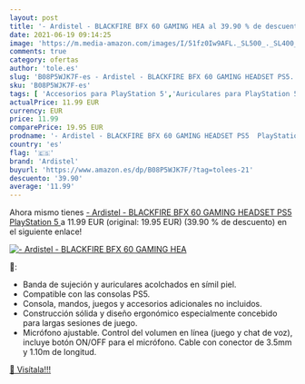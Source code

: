 ```yaml
---
layout: post
title: '- Ardistel - BLACKFIRE BFX 60 GAMING HEA al 39.90 % de descuento'
date: 2021-06-19 09:14:25
image: 'https://m.media-amazon.com/images/I/51fz0Iw9AFL._SL500_._SL400_.jpg'
comments: true
category: ofertas
author: 'tole.es'
slug: 'B08P5WJK7F-es - Ardistel - BLACKFIRE BFX 60 GAMING HEADSET PS5...'
sku: 'B08P5WJK7F-es'
tags: [ 'Accesorios para PlayStation 5','Auriculares para PlayStation 5','Hardware y juegos para PlayStation 5','Videojuegos','ardistel','playstation','ps5', ]
actualPrice: 11.99 EUR
currency: EUR
price: 11.99
comparePrice: 19.95 EUR
prodname: '- Ardistel - BLACKFIRE BFX 60 GAMING HEADSET PS5  PlayStation 5 '
country: 'es'
flag: '🇪🇸'
brand: 'Ardistel'
buyurl: 'https://www.amazon.es/dp/B08P5WJK7F/?tag=tolees-21'
descuento: '39.90'
average: '11.99'
---
```


Ahora mismo tienes [- Ardistel - BLACKFIRE BFX 60 GAMING HEADSET PS5  PlayStation 5 ](https://www.amazon.es/dp/B08P5WJK7F/?tag=tolees-21) a 11.99 EUR (original: 19.95 EUR) (39.90 %  de descuento) en el siguiente enlace!

[![- Ardistel - BLACKFIRE BFX 60 GAMING HEA](https://m.media-amazon.com/images/I/51fz0Iw9AFL._SL500_._SL400_.jpg)](https://www.amazon.es/dp/B08P5WJK7F/?tag=tolees-21)

🔎:

- Banda de sujeción y auriculares acolchados en símil piel.
- Compatible con las consolas PS5.
- Consola, mandos, juegos y accesorios adicionales no incluidos.
- Construcción sólida y diseño ergonómico especialmente concebido para largas sesiones de juego.
- Micrófono ajustable. Control del volumen en línea (juego y chat de voz), incluye botón ON/OFF para el micrófono. Cable con conector de 3.5mm y 1.10m de longitud.

[🛒 Visítala!!!](https://www.amazon.es/dp/B08P5WJK7F/?tag=tolees-21)
